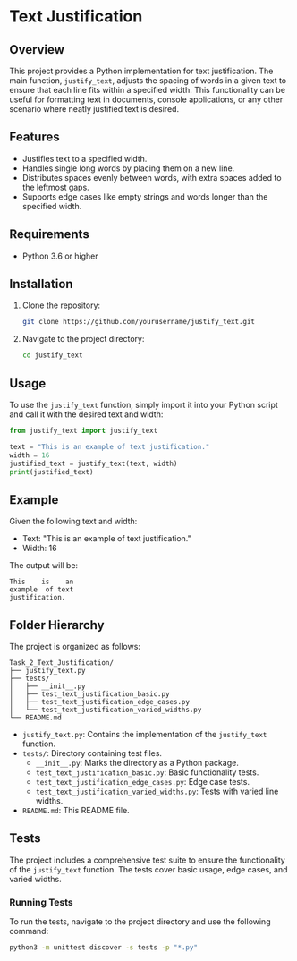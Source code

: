 # Text Justification

## Overview

This project provides a Python implementation for text justification. The main function, `justify_text`, adjusts the spacing of words in a given text to ensure that each line fits within a specified width. This functionality can be useful for formatting text in documents, console applications, or any other scenario where neatly justified text is desired.

## Features

- Justifies text to a specified width.
- Handles single long words by placing them on a new line.
- Distributes spaces evenly between words, with extra spaces added to the leftmost gaps.
- Supports edge cases like empty strings and words longer than the specified width.

## Requirements

- Python 3.6 or higher

## Installation

1. Clone the repository:
   ```bash
   git clone https://github.com/yourusername/justify_text.git
   ```
2. Navigate to the project directory:
   ```bash
   cd justify_text
   ```

## Usage

To use the `justify_text` function, simply import it into your Python script and call it with the desired text and width:

```python
from justify_text import justify_text

text = "This is an example of text justification."
width = 16
justified_text = justify_text(text, width)
print(justified_text)
```

## Example

Given the following text and width:
- Text: "This is an example of text justification."
- Width: 16

The output will be:
```
This    is    an
example  of text
justification.  
```

## Folder Hierarchy

The project is organized as follows:

```
Task_2_Text_Justification/
├── justify_text.py
├── tests/
│   ├── __init__.py
│   ├── test_text_justification_basic.py
│   ├── test_text_justification_edge_cases.py
│   └── test_text_justification_varied_widths.py
└── README.md
```

- `justify_text.py`: Contains the implementation of the `justify_text` function.
- `tests/`: Directory containing test files.
  - `__init__.py`: Marks the directory as a Python package.
  - `test_text_justification_basic.py`: Basic functionality tests.
  - `test_text_justification_edge_cases.py`: Edge case tests.
  - `test_text_justification_varied_widths.py`: Tests with varied line widths.
- `README.md`: This README file.

## Tests

The project includes a comprehensive test suite to ensure the functionality of the `justify_text` function. The tests cover basic usage, edge cases, and varied widths.

### Running Tests

To run the tests, navigate to the project directory and use the following command:

```bash
python3 -m unittest discover -s tests -p "*.py"
```

